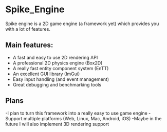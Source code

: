 # Spike_Engine

Spike engine is a 2D game engine (a framework yet) which provides you with a lot of features.

## Main features:
- A fast and easy to use 2D rendering API
- A professional 2D physics engine (Box2D)
- A really fast entity component system (EnTT)
- An excellent GUI library (ImGui)
- Easy input handling (and event management)
- Great debugging and benchmarking tools

## Plans
-I plan to turn this framework into a really easy to use game engine
-Support multiple platforms (Web, Linux, Mac, Android, iOS)
-Maybe in the future I will also implement 3D rendering support
